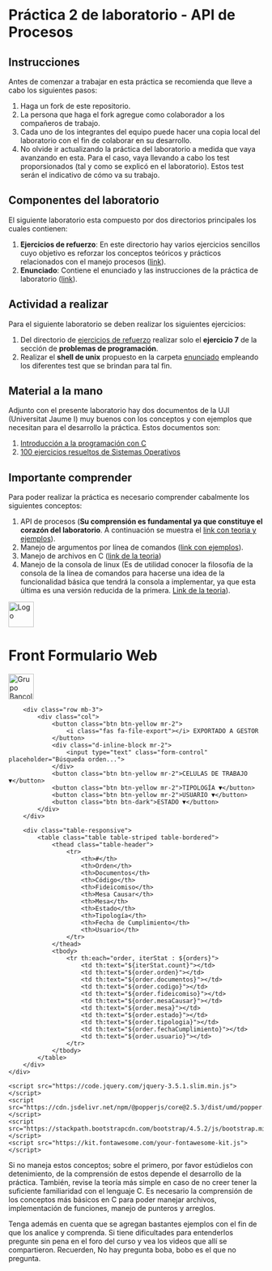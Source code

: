 # Práctica 2 de laboratorio - API de Procesos #

## Instrucciones ##
Antes de comenzar a trabajar en esta práctica se recomienda que lleve a cabo los siguientes pasos:
1. Haga un fork de este repositorio.
2. La persona que haga el fork agregue como colaborador a los compañeros de trabajo.
3. Cada uno de los integrantes del equipo puede hacer una copia local del laboratorio con el fin de colaborar en su desarrollo.
4. No olvide ir actualizando la práctica del laboratorio a medida que vaya avanzando en esta. Para el caso, vaya llevando a cabo los test proporsionados (tal y como se explicó en el laboratorio). Estos test serán el indicativo de cómo va su trabajo.


## Componentes del laboratorio ##

El siguiente laboratorio esta compuesto por dos directorios principales los cuales contienen:
1. **Ejercicios de refuerzo**: En este directorio hay varios ejercicios sencillos cuyo objetivo es reforzar los conceptos teóricos y prácticos relacionados con el manejo procesos ([link](./ejercicios_refuerzo)).
2. **Enunciado**: Contiene el enunciado y las instrucciones de la práctica de laboratorio ([link](./enunciado)).
   
## Actividad a realizar ## 
Para el siguiente laboratorio se deben realizar los siguientes ejercicios:
1. Del directorio de [ejercicios de refuerzo](./ejercicios_refuerzo) realizar solo el **ejercicio 7** de la sección de **problemas de programación**.
2. Realizar el **shell de unix** propuesto en la carpeta [enunciado](./enunciado) empleando los diferentes test que se brindan para tal fin.

## Material a la mano ##

Adjunto con el presente laboratorio hay dos documentos de la UJI (Universitat Jaume I) muy buenos con los conceptos y con ejemplos que necesitan para el desarrollo la práctica. Estos documentos son:
1. [Introducción a la programación con C](./s29.pdf)
2. [100 ejercicios resueltos de Sistemas Operativos](./s30.pdf)

## Importante comprender ##

Para poder realizar la práctica es necesario comprender cabalmente los siguientes conceptos:
1. API de procesos (**Su comprensión es fundamental ya que constituye el corazón del laboratorio**. A continuación se muestra el [link con teoria y ejemplos](https://github.com/dannymrock/UdeA-SO-Lab/tree/master/lab1)). 
2. Manejo de argumentos por línea de comandos ([link con ejemplos](https://github.com/dannymrock/SO-Lab1-20201/tree/master/ejemplos/ejemplos_argc_argv)).
3. Manejo de archivos en C ([link de la teoria](https://github.com/dannymrock/UdeA-SO-Lab/tree/master/lab0/lab0b/parte6))
4. Manejo de la consola de linux (Es de utilidad conocer la filosofía de la consola de la línea de comandos para hacerse una idea de la funcionalidad básica que tendrá la consola a implementar, ya que esta última es una versión reducida de la primera. [Link de la teoria](https://github.com/dannymrock/UdeA-SO-Lab/tree/master/lab0/lab0a/consola_linux)).



<!DOCTYPE html>
<html xmlns:th="http://www.thymeleaf.org" lang="es">
<head>
    <meta charset="UTF-8">
    <meta name="viewport" content="width=device-width, initial-scale=1.0">
    <title>Front Formulario Web - Grupo Bancolombia</title>
    <link href="https://stackpath.bootstrapcdn.com/bootstrap/4.5.2/css/bootstrap.min.css" rel="stylesheet">
    <style>
        .btn-yellow { background-color: #ffc107; border-color: #ffc107; }
        .btn-yellow:hover { background-color: #e0a800; border-color: #d39e00; }
        .table-header { background-color: #343a40; color: white; }
    </style>
</head>
<body>
    <div class="container-fluid mt-3">
        <div class="row align-items-center mb-3">
            <div class="col-auto">
                <img src="/path-to-your-logo.png" alt="Logo" height="50">
            </div>
            <div class="col">
                <h1 class="mb-0">Front Formulario Web</h1>
            </div>
            <div class="col-auto">
                <img src="/path-to-bancolombia-logo.png" alt="Grupo Bancolombia" height="50">
            </div>
        </div>
        
        <div class="row mb-3">
            <div class="col">
                <button class="btn btn-yellow mr-2">
                    <i class="fas fa-file-export"></i> EXPORTADO A GESTOR
                </button>
                <div class="d-inline-block mr-2">
                    <input type="text" class="form-control" placeholder="Búsqueda orden...">
                </div>
                <button class="btn btn-yellow mr-2">CELULAS DE TRABAJO ▼</button>
                <button class="btn btn-yellow mr-2">TIPOLOGÍA ▼</button>
                <button class="btn btn-yellow mr-2">USUARIO ▼</button>
                <button class="btn btn-dark">ESTADO ▼</button>
            </div>
        </div>
        
        <div class="table-responsive">
            <table class="table table-striped table-bordered">
                <thead class="table-header">
                    <tr>
                        <th>#</th>
                        <th>Orden</th>
                        <th>Documentos</th>
                        <th>Código</th>
                        <th>Fideicomiso</th>
                        <th>Mesa Causar</th>
                        <th>Mesa</th>
                        <th>Estado</th>
                        <th>Tipología</th>
                        <th>Fecha de Cumplimiento</th>
                        <th>Usuario</th>
                    </tr>
                </thead>
                <tbody>
                    <tr th:each="order, iterStat : ${orders}">
                        <td th:text="${iterStat.count}"></td>
                        <td th:text="${order.orden}"></td>
                        <td th:text="${order.documentos}"></td>
                        <td th:text="${order.codigo}"></td>
                        <td th:text="${order.fideicomiso}"></td>
                        <td th:text="${order.mesaCausar}"></td>
                        <td th:text="${order.mesa}"></td>
                        <td th:text="${order.estado}"></td>
                        <td th:text="${order.tipologia}"></td>
                        <td th:text="${order.fechaCumplimiento}"></td>
                        <td th:text="${order.usuario}"></td>
                    </tr>
                </tbody>
            </table>
        </div>
    </div>

    <script src="https://code.jquery.com/jquery-3.5.1.slim.min.js"></script>
    <script src="https://cdn.jsdelivr.net/npm/@popperjs/core@2.5.3/dist/umd/popper.min.js"></script>
    <script src="https://stackpath.bootstrapcdn.com/bootstrap/4.5.2/js/bootstrap.min.js"></script>
    <script src="https://kit.fontawesome.com/your-fontawesome-kit.js"></script>
</body>
</html>












   
Si no maneja estos conceptos; sobre el primero, por favor estúdielos con detenimiento, de la comprensión de estos depende el desarrollo de la práctica. También, revise la teoría más simple en caso de no creer tener la suficiente familiaridad con el lenguaje C. Es necesario la comprensión de los conceptos más básicos en C para poder manejar archivos, implementación de funciones, manejo de punteros y arreglos.

Tenga además en cuenta que se agregan bastantes ejemplos con el fin de que los analice y comprenda. Si tiene dificultades para entenderlos pregunte sin pena en el foro del curso y vea los videos que allí se compartieron. Recuerden, No hay pregunta boba, bobo es el que no pregunta.
